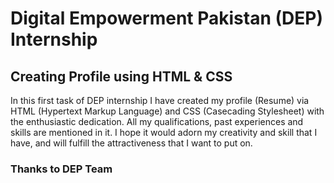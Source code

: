 # Digital Empowerment Pakistan (DEP) Internship
## Creating Profile using HTML & CSS
In this first task of DEP internship I have created my profile (Resume) via HTML (Hypertext Markup Language) and CSS (Casecading Stylesheet) with the enthusiastic dedication.
All my qualifications, past experiences and skills are mentioned in it.
I hope it would adorn my creativity and skill that I have, and will fulfill the attractiveness that I want to put on.
### Thanks to DEP Team
